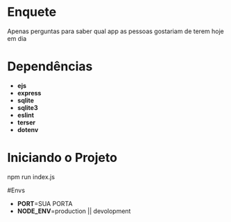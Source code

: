 # Enquete
Apenas perguntas para saber qual app as pessoas gostariam de terem hoje em dia

# Dependências
- **ejs**
- **express**
- **sqlite**
- **sqlite3**
- **eslint**
- **terser**
- **dotenv**

# Iniciando o Projeto

npm run index.js

#Envs
 - **PORT**=SUA PORTA
 - **NODE_ENV**=production || devolopment
